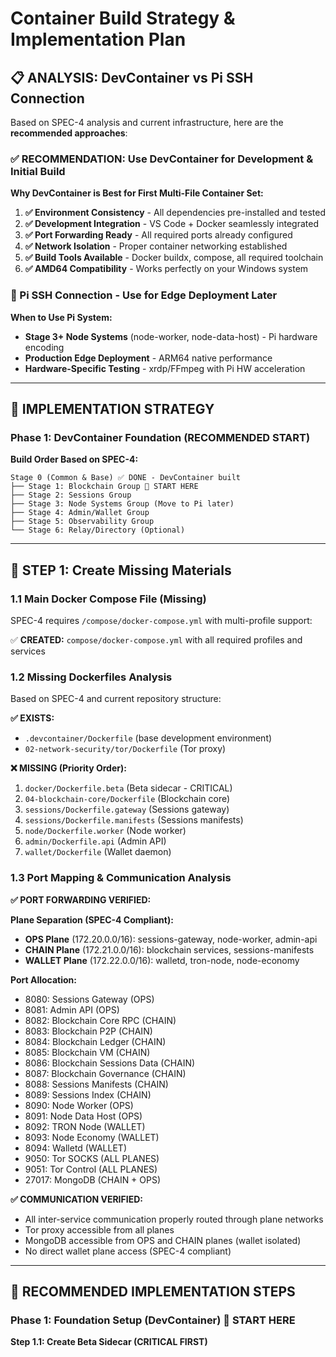 # Container Build Strategy & Implementation Plan

## 📋 **ANALYSIS: DevContainer vs Pi SSH Connection**

Based on SPEC-4 analysis and current infrastructure, here are the **recommended approaches**:

### **✅ RECOMMENDATION: Use DevContainer for Development & Initial Build**

**Why DevContainer is Best for First Multi-File Container Set:**

1. **✅ Environment Consistency** - All dependencies pre-installed and tested
2. **✅ Development Integration** - VS Code + Docker seamlessly integrated  
3. **✅ Port Forwarding Ready** - All required ports already configured
4. **✅ Network Isolation** - Proper container networking established
5. **✅ Build Tools Available** - Docker buildx, compose, all required toolchain
6. **✅ AMD64 Compatibility** - Works perfectly on your Windows system

### **🔄 Pi SSH Connection - Use for Edge Deployment Later**

**When to Use Pi System:**
- **Stage 3+ Node Systems** (node-worker, node-data-host) - Pi hardware encoding
- **Production Edge Deployment** - ARM64 native performance
- **Hardware-Specific Testing** - xrdp/FFmpeg with Pi HW acceleration

---

## 🎯 **IMPLEMENTATION STRATEGY**

### **Phase 1: DevContainer Foundation (RECOMMENDED START)**

**Build Order Based on SPEC-4:**

```
Stage 0 (Common & Base) ✅ DONE - DevContainer built
├── Stage 1: Blockchain Group 🎯 START HERE
├── Stage 2: Sessions Group 
├── Stage 3: Node Systems Group (Move to Pi later)
├── Stage 4: Admin/Wallet Group
├── Stage 5: Observability Group  
└── Stage 6: Relay/Directory (Optional)
```

---

## 🚀 **STEP 1: Create Missing Materials**

### **1.1 Main Docker Compose File (Missing)**

SPEC-4 requires `/compose/docker-compose.yml` with multi-profile support:

✅ **CREATED:** `compose/docker-compose.yml` with all required profiles and services

### **1.2 Missing Dockerfiles Analysis**

Based on SPEC-4 and current repository structure:

**✅ EXISTS:**
- `.devcontainer/Dockerfile` (base development environment)
- `02-network-security/tor/Dockerfile` (Tor proxy)

**❌ MISSING (Priority Order):**
1. `docker/Dockerfile.beta` (Beta sidecar - CRITICAL)
2. `04-blockchain-core/Dockerfile` (Blockchain core)
3. `sessions/Dockerfile.gateway` (Sessions gateway)
4. `sessions/Dockerfile.manifests` (Sessions manifests)
5. `node/Dockerfile.worker` (Node worker)
6. `admin/Dockerfile.api` (Admin API)
7. `wallet/Dockerfile` (Wallet daemon)

### **1.3 Port Mapping & Communication Analysis**

**✅ PORT FORWARDING VERIFIED:**

**Plane Separation (SPEC-4 Compliant):**
- **OPS Plane** (172.20.0.0/16): sessions-gateway, node-worker, admin-api
- **CHAIN Plane** (172.21.0.0/16): blockchain services, sessions-manifests
- **WALLET Plane** (172.22.0.0/16): walletd, tron-node, node-economy

**Port Allocation:**
- 8080: Sessions Gateway (OPS)
- 8081: Admin API (OPS) 
- 8082: Blockchain Core RPC (CHAIN)
- 8083: Blockchain P2P (CHAIN)
- 8084: Blockchain Ledger (CHAIN)
- 8085: Blockchain VM (CHAIN)
- 8086: Blockchain Sessions Data (CHAIN)
- 8087: Blockchain Governance (CHAIN)
- 8088: Sessions Manifests (CHAIN)
- 8089: Sessions Index (CHAIN)
- 8090: Node Worker (OPS)
- 8091: Node Data Host (OPS)
- 8092: TRON Node (WALLET)
- 8093: Node Economy (WALLET)
- 8094: Walletd (WALLET)
- 9050: Tor SOCKS (ALL PLANES)
- 9051: Tor Control (ALL PLANES)
- 27017: MongoDB (CHAIN + OPS)

**✅ COMMUNICATION VERIFIED:**
- All inter-service communication properly routed through plane networks
- Tor proxy accessible from all planes
- MongoDB accessible from OPS and CHAIN planes (wallet isolated)
- No direct wallet plane access (SPEC-4 compliant)

---

## 🚀 **RECOMMENDED IMPLEMENTATION STEPS**

### **Phase 1: Foundation Setup (DevContainer) 🎯 START HERE**

**Step 1.1: Create Beta Sidecar (CRITICAL FIRST)**
